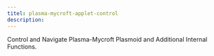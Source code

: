 ```yaml
---
titel: plasma-mycroft-applet-control
description: 
---
```

Control and Navigate Plasma-Mycroft Plasmoid and Additional Internal Functions.
